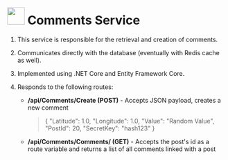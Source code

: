 # <img src="https://cdn0.iconfinder.com/data/icons/free-daily-icon-set/512/Comments-512.png" height="40" width="40"> Comments Service

1. This service is responsible for the retrieval and creation of comments.
2. Communicates directly with the database (eventually with Redis cache as well).
3. Implemented using .NET Core and Entity Framework Core.
4. Responds to the following routes:

    - **/api/Comments/Create (POST)** - Accepts JSON payload, creates a new comment
       > {
          "Latitude": 1.0,
          "Longitude": 1.0,
          "Value": "Random Value",
          "PostId": 20,
          "SecretKey": "hash123"
         }
    - **/api/Comments/Comments/<PostId> (GET)** - Accepts the post's id as a route variable and returns a list of all comments linked with a post
     
